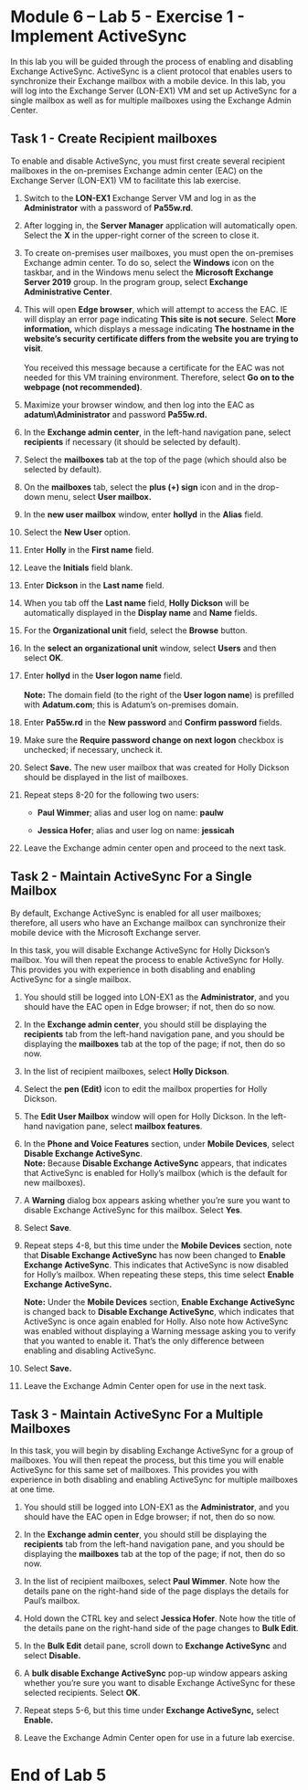# Module 6 – Lab 5 - Exercise 1 - Implement ActiveSync 

In this lab you will be guided through the process of enabling and disabling Exchange ActiveSync. ActiveSync is a client protocol that enables users to synchronize their Exchange mailbox with a mobile device. In this lab, you will log into the Exchange Server (LON-EX1) VM and set up ActiveSync for a single mailbox as well as for multiple mailboxes using the Exchange Admin Center.

## Task 1 - Create Recipient mailboxes  

To enable and disable ActiveSync, you must first create several recipient mailboxes in the on-premises Exchange admin center (EAC) on the Exchange Server (LON-EX1) VM to facilitate this lab exercise.

1. Switch to the **LON-EX1** Exchange Server VM and log in as the **Administrator** with a password of **Pa55w.rd**. 

2. After logging in, the **Server Manager** application will automatically open. Select the **X** in the upper-right corner of the screen to close it.

3. To create on-premises user mailboxes, you must open the on-premises Exchange admin center. To do so, select the **Windows** icon on the taskbar, and in the Windows menu select the **Microsoft Exchange Server 2019** group. In the program group, select **Exchange Administrative Center**. 

4. This will open **Edge browser**, which will attempt to access the EAC. IE will display an error page indicating **This site is not secure**. Select **More information,** which displays a message indicating **The hostname in the website’s security certificate differs from the website you are trying to visit**.   
‎  
‎You received this message because a certificate for the EAC was not needed for this VM training environment. Therefore, select **Go on to the webpage (not recommended)**. 

5. Maximize your browser window, and then log into the EAC as **adatum\Administrator** and password **Pa55w.rd.**

6. In the **Exchange admin center**, in the left-hand navigation pane, select **recipients** if necessary (it should be selected by default). 

7. Select the **mailboxes** tab at the top of the page (which should also be selected by default).

8. On the **mailboxes** tab, select the **plus (+) sign** icon and in the drop-down menu, select **User mailbox.**

9. In the **new user mailbox** window, enter **hollyd** in the **Alias** field. 

10. Select the **New User** option.

11. Enter **Holly** in the **First name** field.

12. Leave the **Initials** field blank.

13. Enter **Dickson** in the **Last name** field.

14. When you tab off the **Last name** field, **Holly Dickson** will be automatically displayed in the **Display name** and **Name** fields.

15. For the **Organizational unit** field, select the **Browse** button. 

16. In the **select an organizational unit** window, select **Users** and then select **OK**.

17. Enter **hollyd** in the **User logon name** field.  
‎  
‎**Note:** The domain field (to the right of the **User logon name**) is prefilled with **Adatum.com**; this is Adatum’s on-premises domain.

18. Enter **Pa55w.rd** in the **New password** and **Confirm password** fields.

19. Make sure the **Require password change on next logon** checkbox is unchecked; if necessary, uncheck it.

20. Select **Save.** The new user mailbox that was created for Holly Dickson should be displayed in the list of mailboxes.

21. Repeat steps 8-20 for the following two users:

	- **Paul Wimmer**; alias and user log on name: **paulw**

	- **Jessica Hofer**; alias and user log on name: **jessicah**

22. Leave the Exchange admin center open and proceed to the next task.


## Task 2 - Maintain ActiveSync For a Single Mailbox  

By default, Exchange ActiveSync is enabled for all user mailboxes; therefore, all users who have an Exchange mailbox can synchronize their mobile device with the Microsoft Exchange server.

In this task, you will disable Exchange ActiveSync for Holly Dickson’s mailbox. You will then repeat the process to enable ActiveSync for Holly. This provides you with experience in both disabling and enabling ActiveSync for a single mailbox.

1. You should still be logged into LON-EX1 as the **Administrator**, and you should have the EAC open in Edge browser; if not, then do so now.

2. In the **Exchange admin center**, you should still be displaying the **recipients** tab from the left-hand navigation pane, and you should be displaying the **mailboxes** tab at the top of the page; if not, then do so now. 

3. In the list of recipient mailboxes, select **Holly Dickson**.

4. Select the **pen (Edit)** icon to edit the mailbox properties for Holly Dickson.

5. The **Edit User Mailbox** window will open for Holly Dickson. In the left-hand navigation pane, select **mailbox features**.

6. In the **Phone and Voice Features** section, under **Mobile Devices**, select **Disable Exchange ActiveSync**.  
‎**Note:** Because **Disable Exchange ActiveSync** appears, that indicates that ActiveSync is enabled for Holly’s mailbox (which is the default for new mailboxes).

7. A **Warning** dialog box appears asking whether you’re sure you want to disable Exchange ActiveSync for this mailbox. Select **Yes**.

8. Select **Save**.

9. Repeat steps 4-8, but this time under the **Mobile Devices** section, note that **Disable Exchange ActiveSync** has now been changed to **Enable Exchange ActiveSync**. This indicates that ActiveSync is now disabled for Holly’s mailbox. When repeating these steps, this time select **Enable Exchange ActiveSync.**   <br/>

	**Note:** Under the **Mobile Devices** section, **Enable Exchange ActiveSync** is changed back to **Disable Exchange ActiveSync**, which indicates that ActiveSync is once again enabled for Holly. Also note how ActiveSync was enabled without displaying a Warning message asking you to verify that you wanted to enable it. That’s the only difference between enabling and disabling ActiveSync.

10. Select **Save.** 

11. Leave the Exchange Admin Center open for use in the next task.

 

## Task 3 - Maintain ActiveSync For a Multiple Mailboxes  

In this task, you will begin by disabling Exchange ActiveSync for a group of mailboxes. You will then repeat the process, but this time you will enable ActiveSync for this same set of mailboxes. This provides you with experience in both disabling and enabling ActiveSync for multiple mailboxes at one time.  

1. You should still be logged into LON-EX1 as the **Administrator**, and you should have the EAC open in Edge browser; if not, then do so now.

2. In the **Exchange admin center**, you should still be displaying the **recipients** tab from the left-hand navigation pane, and you should be displaying the **mailboxes** tab at the top of the page; if not, then do so now. 

3. In the list of recipient mailboxes, select **Paul Wimmer**. Note how the details pane on the right-hand side of the page displays the details for Paul’s mailbox.

4. Hold down the CTRL key and select **Jessica Hofer**. Note how the title of the details pane on the right-hand side of the page changes to **Bulk Edit**.

5. In the **Bulk Edit** detail pane, scroll down to **Exchange ActiveSync** and select **Disable.**

6. A **bulk disable Exchange ActiveSync** pop-up window appears asking whether you’re sure you want to disable Exchange ActiveSync for these selected recipients. Select **OK**.

7. Repeat steps 5-6, but this time under **Exchange ActiveSync,** select **Enable.**

8. Leave the Exchange Admin Center open for use in a future lab exercise.


# End of Lab 5
